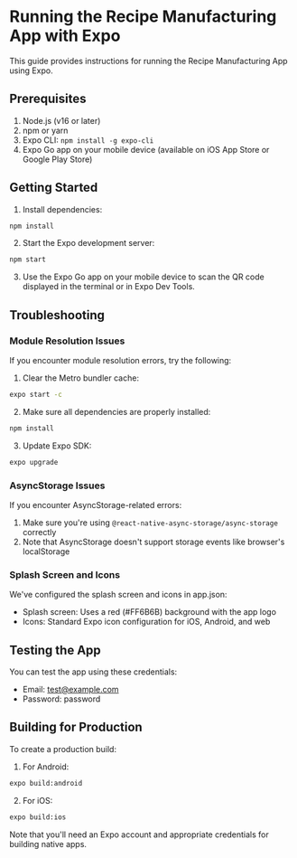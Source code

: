 # Running the Recipe Manufacturing App with Expo

This guide provides instructions for running the Recipe Manufacturing App using Expo.

## Prerequisites

1. Node.js (v16 or later)
2. npm or yarn
3. Expo CLI: `npm install -g expo-cli`
4. Expo Go app on your mobile device (available on iOS App Store or Google Play Store)

## Getting Started

1. Install dependencies:
```bash
npm install
```

2. Start the Expo development server:
```bash
npm start
```

3. Use the Expo Go app on your mobile device to scan the QR code displayed in the terminal or in Expo Dev Tools.

## Troubleshooting

### Module Resolution Issues

If you encounter module resolution errors, try the following:

1. Clear the Metro bundler cache:
```bash
expo start -c
```

2. Make sure all dependencies are properly installed:
```bash
npm install
```

3. Update Expo SDK:
```bash
expo upgrade
```

### AsyncStorage Issues

If you encounter AsyncStorage-related errors:

1. Make sure you're using `@react-native-async-storage/async-storage` correctly
2. Note that AsyncStorage doesn't support storage events like browser's localStorage

### Splash Screen and Icons

We've configured the splash screen and icons in app.json:

- Splash screen: Uses a red (#FF6B6B) background with the app logo
- Icons: Standard Expo icon configuration for iOS, Android, and web

## Testing the App

You can test the app using these credentials:
- Email: test@example.com
- Password: password

## Building for Production

To create a production build:

1. For Android:
```bash
expo build:android
```

2. For iOS:
```bash
expo build:ios
```

Note that you'll need an Expo account and appropriate credentials for building native apps. 